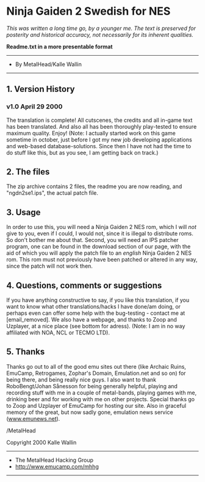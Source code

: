 # Ninja Gaiden 2 Swedish for NES

*This was written a long time go, by a younger me. The text is preserved for posterity and historical accuracy, not necessarily for its inherent qualities.*

**Readme.txt in a more presentable format** 

***************************
* By MetalHead/Kalle Wallin
***************************

## 1. Version History

### v1.0 April 29 2000
The translation is complete! All cutscenes, the credits and all in-game text has
been translated. And also all has been thoroughly play-tested to ensure maximum
quality. Enjoy!
(Note: I actually started work on this game sometime in october, just before I got my
new job developing applications and web-based database-solutions. Since then I have not 
had the time to do stuff like this, but as you see, I am getting back on track.)

## 2. The files
The zip archive contains 2 files, the readme you are now reading, and "ngdn2se1.ips", the
actual patch file.

## 3. Usage
In order to use this, you will need a Ninja Gaiden 2 NES rom, which I will _not_ give to you, even if I could, I would not, since it is illegal to distribute roms. So don't bother
me about that. Second, you will need an IPS patcher program, one can be found in the 
download section of our page, with the aid of which you will apply the patch
file to an _english_ Ninja Gaiden 2 NES rom. This rom must not previously have been 
patched or altered in any way, since the patch will not work then.

## 4. Questions, comments or suggestions
If you have anything constructive to say, if you like this translation, if you want to
know what other translations/hacks I have done/am doing, or perhaps even can offer some
help with the bug-testing - contact me at [email_removed].
We also have a webpage, and thanks to Zoop and Uzplayer, at a nice place 
(see bottom for adress).
(Note: I am in no way affiliated with NOA, NCL or TECMO LTD).

## 5. Thanks
Thanks go out to all of the good emu sites out there (like Archaic Ruins, EmuCamp, 
Retrogames, Zophar's Domain, Emulation.net and so on) for being there, and being really 
nice guys. I also want to thank RoboBengt/Johan Sånesson for 
being generally helpful, playing and recording stuff with me in a couple of metal-bands, playing games with me, drinking beer and for working with me on other projects. Special thanks go to Zoop and Uzplayer of EmuCamp for hosting our site. Also in graceful memory of the great, but now sadly gone, emulation news service (www.emunews.net).

/MetalHead

Copyright 2000
Kalle Wallin

*****************************
* The MetalHead Hacking Group
* http://www.emucamp.com/mhhg
*****************************
